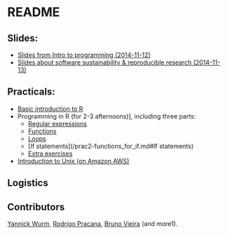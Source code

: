 # README

## Slides:

* [Slides from Intro to programming  (2014-11-12)][1]
* [Slides about software sustainability & reproducible research (2014-11-13)][2]

## Practicals:

* [Basic introduction to R](/Rbasics.md)
* Programming in R (for 2-3 afternoons)], including three parts:
  * [Regular expressions](/prac1-regex.md)
  * [Functions](/prac2-functions_for_if.md#functions)
  * [Loops](/prac2-functions_for_if.md#loops)
  * [If statements](/prac2-functions_for_if.md#If statements)
  * [Extra exercises](/prac3-extra.md)
* [Introduction to Unix (on Amazon AWS)](/unix.md)


## Logistics

## Contributors

[Yannick Wurm](http://yannick.poulet.org), [Rodrigo Pracana](http://www.sbcs.qmul.ac.uk/staff/rodrigopracana.html), [Bruno Vieira](https://github.com/bmpvieira) (and more1).


[1]: http://www.slideshare.net/yannickwurm/2014-1112-sbsm032rstatsprogrammingkey
[2]: http://www.slideshare.net/yannickwurm/2014-1113sbsm032reproducible-research
